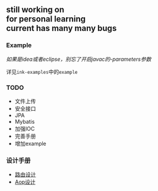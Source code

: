 **still working on**     
**for personal learning**    
**current has many many bugs**  
------

### Example 

*如果是idea或者eclipse，别忘了开启javac的-parameters参数*

详见`ink-examples`中的`example`


### TODO
* 文件上传  
* 安全接口  
* JPA
* Mybatis
* 加强IOC
* 完善手册   
* 增加example  

### 设计手册
* [路由设计](design-book/路由设计.md)  
* [Aop设计](design-book/Aop设计.md)  
